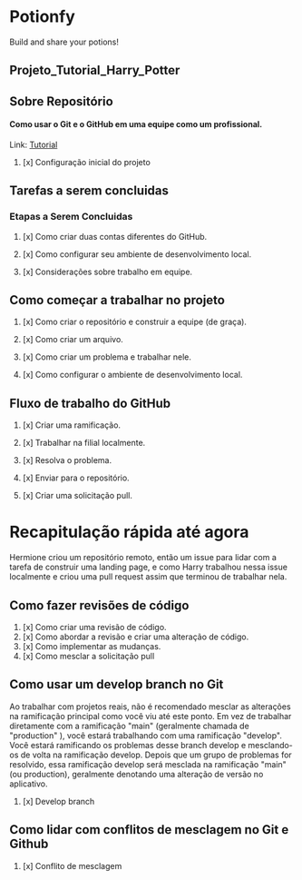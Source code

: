 # Potionfy

Build and share your potions!


## Projeto_Tutorial_Harry_Potter

## Sobre Repositório

#### Como usar o Git e o GitHub em uma equipe como um profissional.

Link: [Tutorial](https://www.freecodecamp.org/news/how-to-use-git-and-github-in-a-team-like-a-pro/)

1. [x] Configuração inicial do projeto

## Tarefas a serem concluidas

### Etapas a Serem Concluidas

1. [x] Como criar duas contas diferentes do GitHub.

2. [x] Como configurar seu ambiente de desenvolvimento local.

3. [x] Considerações sobre trabalho em equipe.

## Como começar a trabalhar no projeto

1. [x] Como criar o repositório e construir a equipe (de graça).

2. [x] Como criar um arquivo.

3. [x] Como criar um problema e trabalhar nele.

4. [x] Como configurar o ambiente de desenvolvimento local.

## Fluxo de trabalho do GitHub

1. [x] Criar uma ramificação.

2. [x] Trabalhar na filial localmente.

3. [x] Resolva o problema.

4. [x] Enviar para o repositório.

5. [x] Criar uma solicitação pull.


# Recapitulação rápida até agora

Hermione criou um repositório remoto,
então um issue para lidar com a tarefa de construir
uma landing page, e como Harry trabalhou nessa issue
localmente e criou uma pull request assim que terminou de trabalhar nela.
## Como fazer revisões de código
1. [x] Como criar uma revisão de código.
2. [x] Como abordar a revisão e criar uma alteração de código.
3. [x] Como implementar as mudanças.
4. [x] Como mesclar a solicitação pull
## Como usar um develop branch no Git
Ao trabalhar com projetos reais,
não é recomendado mesclar as alterações
na ramificação principal como você viu até este ponto.
Em vez de trabalhar diretamente com a ramificação &quot;main&quot; (geralmente chamada de &quot;production&quot; ), você estará trabalhando com uma ramificação &quot;develop&quot;. Você estará ramificando os problemas desse branch develop e mesclando-os de volta na ramificação develop.
Depois que um grupo de problemas for resolvido, essa ramificação develop será mesclada na ramificação &quot;main&quot; (ou production), geralmente denotando uma alteração de versão no aplicativo.
1. [x] Develop branch
## Como lidar com conflitos de mesclagem no Git e Github
1. [x] Conflito de mesclagem
